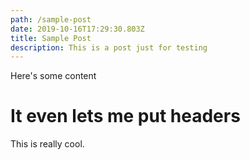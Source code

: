 ```yaml
---
path: /sample-post
date: 2019-10-16T17:29:30.803Z
title: Sample Post
description: This is a post just for testing
---
```

Here's some content

# It even lets me put headers

This is really cool.
